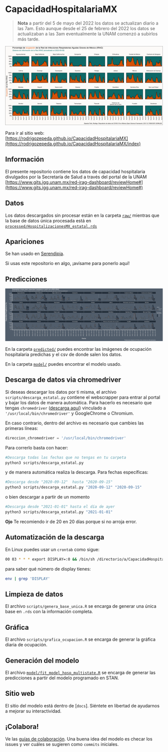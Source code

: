 # CapacidadHospitalariaMX

> **Nota** a partir del 5 de mayo del 2022 los datos se actualizan diario a las 7am. Esto aunque desde el 25 de febrero del 2022 los datos se actualizaban a las 3am eventualmente la UNAM comenzó a subirlos más tarde.

![Capacidad Hospitalaria MX](docs/images/Ocupacion_hospitalaria.png)

Para ir al sitio web: [https://rodrigozepeda.github.io/CapacidadHospitalariaMX](https://rodrigozepeda.github.io/CapacidadHospitalariaMX/index)

## Información
El presente repositorio contiene los datos de capacidad hospitalaria divulgados por la Secretaría de Salud a través del portal de la UNAM
[https://www.gits.igg.unam.mx/red-irag-dashboard/reviewHome#](https://www.gits.igg.unam.mx/red-irag-dashboard/reviewHome#)

## Datos
Los datos descargados sin procesar están en la carpeta [`raw/`](https://github.com/RodrigoZepeda/CapacidadHospitalariaMX/tree/master/data) mientras que la base de datos única procesada está en [`processed/HospitalizacionesMX_estatal.rds`](https://github.com/RodrigoZepeda/CapacidadHospitalariaMX/tree/master/processed/HospitalizacionesMX_estatal.rds)


## Apariciones

Se han usado en [Serendipia](https://serendipia.digital/covid-19/ocupacion-hospitalaria-en-mexico-5-entidades-superan-80/). 

Si usas este repositorio en algo, ¡avísame para ponerlo aquí!

## Predicciones

![Predicciones de ocupación hospitalaria](predictions/AllStates.png)

En la carpeta [`predicted/`](https://github.com/RodrigoZepeda/CapacidadHospitalariaMX/tree/master/predicted) puedes encontrar las imágenes de ocupación hospitalaria predichas y el csv de donde salen los datos.

En la carpeta [`model/`](https://github.com/RodrigoZepeda/CapacidadHospitalariaMX/tree/master/predicted) puedes encontrar el modelo usado.

## Descarga de datos via chromedriver

Si deseas descargar los datos por ti misma, el archivo `scripts/descarga_estatal.py` contiene el webscrapper para entrar al portal y bajar los datos de manera automática. Para hacerlo es necesario que tengas `chromedriver` ([descarga aquí](https://chromedriver.chromium.org)) vinculado a `'/usr/local/bin/chromedriver'` y GoogleChrome o Chromium. 

En caso contrario, dentro del archivo es necesario que cambies las primeras líneas:

```python
direccion_chromedriver = '/usr/local/bin/chromedriver'
```

Para correrlo basta con hacer: 
```bash
#Descarga todas las fechas que no tengas en tu carpeta
python3 scripts/descarga_estatal.py
```
y de manera automática realiza la descarga.
Para fechas específicas:

```bash
#Descarga desde "2020-09-12"  hasta "2020-09-15"
python3 scripts/descarga_estatal.py "2020-09-12" "2020-09-15" 
```

o bien descargar a partir de un momento
```bash
#Descarga desde "2021-01-01" hasta el día de ayer
python3 scripts/descarga_estatal.py "2021-01-01"
```

**Ojo** Te recomiendo ir de 20 en 20 días porque si no arroja error. 

## Automatización de la descarga

En Linux puedes usar un `crontab` como sigue:

```bash
00 03 * * * export DISPLAY=:0 && /bin/sh /directorio/a/CapacidadHospitalariaMX/download_only.sh > /dev/null 2>&1
```

para saber qué número de display tienes:

```bash
env | grep 'DISPLAY'
```

## Limpieza de datos

El archivo `scripts/genera_base_unica.R` se encarga de generar una única base en `.rds` con la información completa. 

## Gráfica
El archivo `scripts/grafica_ocupacion.R` se encarga de generar la gráfica diaria de ocupación.


## Generación del modelo

El archivo [`model/fit_model_hosp_multistate.R`](https://github.com/RodrigoZepeda/CapacidadHospitalariaMX/blob/master/model/fit_model_hosp_multistate.R) se encarga de generar las predicciones a partir del modelo programado en STAN. 

## Sitio web

El sitio del modelo está dentro de [`docs`]. Siéntete en libertad de ayudarnos a mejorar su interactividad.


## ¡Colabora!

Ve las [guías de colaboración](https://github.com/RodrigoZepeda/CapacidadHospitalariaMX/blob/master/Contributing.md). Una buena idea del modelo es checar los issues y ver cuáles se sugieren como `commits` iniciales. 
